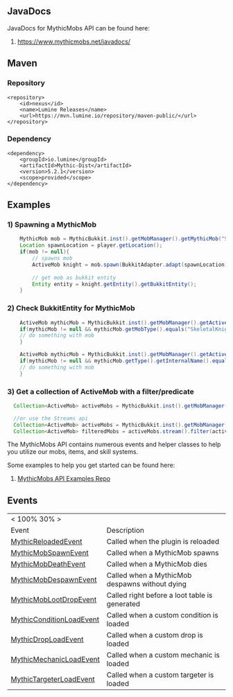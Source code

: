 JavaDocs
--------

JavaDocs for MythicMobs API can be found here:

1.  <https://www.mythicmobs.net/javadocs/>

Maven
-----

### Repository

    <repository>
        <id>nexus</id>
        <name>Lumine Releases</name>
        <url>https://mvn.lumine.io/repository/maven-public/</url>
    </repository>

### Dependency

    <dependency>
        <groupId>io.lumine</groupId>
        <artifactId>Mythic-Dist</artifactId>
        <version>5.2.1</version>  
        <scope>provided</scope>
    </dependency>

Examples
--------
### 1) Spawning a MythicMob

```java
    MythicMob mob = MythicBukkit.inst().getMobManager().getMythicMob("SkeletalKnight").orElse(null);
    Location spawnLocation = player.getLocation();
    if(mob != null){
        // spawns mob            
        ActiveMob knight = mob.spawn(BukkitAdapter.adapt(spawnLocation),1);
        
        // get mob as bukkit entity
        Entity entity = knight.getEntity().getBukkitEntity();
    }
```

### 2) Check BukkitEntity for MythicMob

```java
    ActiveMob mythicMob = MythicBukkit.inst().getMobManager().getActiveMob(bukkitEntity.getUniqueId()).orElse(null);
    if(mythicMob != null && mythicMob.getMobType().equals("SkeletalKnight")){
    // do something with mob             
    }
```
```java
    ActiveMob mythicMob = MythicBukkit.inst().getMobManager().getActiveMob(bukkitEntity.getUniqueId()).orElse(null);
    if(mythicMob != null && mythicMob.getType().getInternalName().equals("SkeletalKnight")){
    // do something with mob             
    }
```

### 3) Get a collection of ActiveMob with a filter/predicate
```java
  Collection<ActiveMob> activeMobs = MythicBukkit.inst().getMobManager().getActiveMobs(am -> am.getMobType().equals("SkeletalKnight"));

  //or use the Streams api
  Collection<ActiveMob> activeMobs = MythicBukkit.inst().getMobManager().getActiveMobs();
  Collection<ActiveMob> filteredMobs = activeMobs.stream().filter(activeMob -> activeMob.getMobType().equals("SkeletalKnight")).toList();
```


The MythicMobs API contains numerous events and helper classes to help
you utilize our mobs, items, and skill systems.

Some examples to help you get started can be found here:

1.  [MythicMobs API Examples Repo](https://github.com/xikage/MythicMobs-API-Examples)

Events
------

|                                                                  |                                                |
|------------------------------------------------------------------|------------------------------------------------|
| &lt; 100% 30% &gt;                                               |                                                |
| Event                                                            | Description                                    |
| [MythicReloadedEvent](/api/events/MythicReloadedEvent)           | Called when the plugin is reloaded             |
| [MythicMobSpawnEvent](/api/events/MythicMobSpawnEvent)           | Called when a MythicMob spawns                 |
| [MythicMobDeathEvent](/api/events/MythicMobDeathEvent)           | Called when a MythicMob dies                   |
| [MythicMobDespawnEvent](/api/events/MythicMobDespawnEvent)       | Called when a MythicMob despawns without dying |
| [MythicMobLootDropEvent](/api/events/MythicMobLootDropEvent)     | Called right before a loot table is generated  |
| [MythicConditionLoadEvent](/api/events/MythicConditionLoadEvent) | Called when a custom condition is loaded       |
| [MythicDropLoadEvent](/api/events/MythicDropLoadEvent)           | Called when a custom drop is loaded            |
| [MythicMechanicLoadEvent](/api/events/MythicMechanicLoadEvent)   | Called when a custom mechanic is loaded        |
| [MythicTargeterLoadEvent](/api/events/MythicTargeterLoadEvent)   | Called when a custom targeter is loaded        |